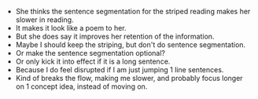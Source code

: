 * She thinks the sentence segmentation for the striped reading makes her slower in reading.
* It makes it look like a poem to her.
* But she does say it improves her retention of the information.
* Maybe I should keep the striping, but don't do sentence segmentation.
* Or make the sentence segmentation optional?
* Or only kick it into effect if it is a long sentence.
* Because I do feel disrupted if I am just jumping 1 line sentences.
* Kind of breaks the flow, making me slower, and probably focus longer on 1 concept idea, instead of moving on.
